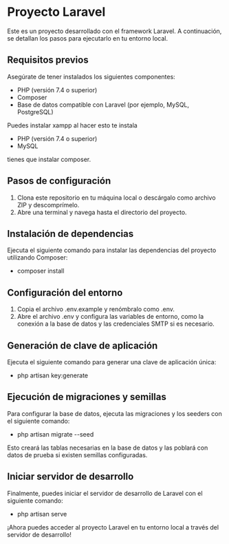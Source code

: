 # Proyecto Laravel

Este es un proyecto desarrollado con el framework Laravel. A continuación, se detallan los pasos para ejecutarlo en tu entorno local.

## Requisitos previos

Asegúrate de tener instalados los siguientes componentes:

- PHP (versión 7.4 o superior)
- Composer
- Base de datos compatible con Laravel (por ejemplo, MySQL, PostgreSQL)

Puedes instalar xampp al hacer esto te instala

- PHP (versión 7.4 o superior)
- MySQL

tienes que instalar composer.

## Pasos de configuración

1. Clona este repositorio en tu máquina local o descárgalo como archivo ZIP y descomprímelo.
2. Abre una terminal y navega hasta el directorio del proyecto.

## Instalación de dependencias

Ejecuta el siguiente comando para instalar las dependencias del proyecto utilizando Composer:

- composer install

## Configuración del entorno

1. Copia el archivo .env.example y renómbralo como .env.
2. Abre el archivo .env y configura las variables de entorno, como la conexión a la base de datos y las     credenciales SMTP si es necesario.

## Generación de clave de aplicación

Ejecuta el siguiente comando para generar una clave de aplicación única:

- php artisan key:generate

## Ejecución de migraciones y semillas

Para configurar la base de datos, ejecuta las migraciones y los seeders con el siguiente comando:

- php artisan migrate --seed

Esto creará las tablas necesarias en la base de datos y las poblará con datos de prueba si existen semillas configuradas.

## Iniciar servidor de desarrollo

Finalmente, puedes iniciar el servidor de desarrollo de Laravel con el siguiente comando:

- php artisan serve

¡Ahora puedes acceder al proyecto Laravel en tu entorno local a través del servidor de desarrollo!


